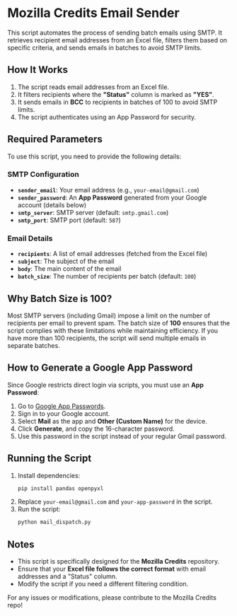 # Mozilla Credits Email Sender

This script automates the process of sending batch emails using SMTP. It retrieves recipient email addresses from an Excel file, filters them based on specific criteria, and sends emails in batches to avoid SMTP limits.

## How It Works
1. The script reads email addresses from an Excel file.
2. It filters recipients where the **"Status"** column is marked as **"YES"**.
3. It sends emails in **BCC** to recipients in batches of 100 to avoid SMTP limits.
4. The script authenticates using an App Password for security.

## Required Parameters
To use this script, you need to provide the following details:

### SMTP Configuration
- **`sender_email`**: Your email address (e.g., `your-email@gmail.com`)
- **`sender_password`**: An **App Password** generated from your Google account (details below)
- **`smtp_server`**: SMTP server (default: `smtp.gmail.com`)
- **`smtp_port`**: SMTP port (default: `587`)

### Email Details
- **`recipients`**: A list of email addresses (fetched from the Excel file)
- **`subject`**: The subject of the email
- **`body`**: The main content of the email
- **`batch_size`**: The number of recipients per batch (default: `100`)

## Why Batch Size is 100?
Most SMTP servers (including Gmail) impose a limit on the number of recipients per email to prevent spam. The batch size of **100** ensures that the script complies with these limitations while maintaining efficiency. If you have more than 100 recipients, the script will send multiple emails in separate batches.

## How to Generate a Google App Password
Since Google restricts direct login via scripts, you must use an **App Password**:

1. Go to [Google App Passwords](https://myaccount.google.com/apppasswords).
2. Sign in to your Google account.
3. Select **Mail** as the app and **Other (Custom Name)** for the device.
4. Click **Generate**, and copy the 16-character password.
5. Use this password in the script instead of your regular Gmail password.

## Running the Script
1. Install dependencies:
   ```sh
   pip install pandas openpyxl
   ```
2. Replace `your-email@gmail.com` and `your-app-password` in the script.
3. Run the script:
   ```sh
   python mail_dispatch.py
   ```

## Notes
- This script is specifically designed for the **Mozilla Credits** repository.
- Ensure that your **Excel file follows the correct format** with email addresses and a "Status" column.
- Modify the script if you need a different filtering condition.

For any issues or modifications, please contribute to the Mozilla Credits repo!

